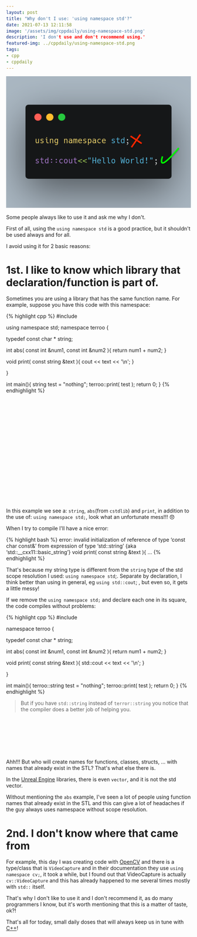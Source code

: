 ```yaml
---
layout: post
title: "Why don't I use: 'using namespace std'?"
date: 2021-07-13 12:11:58
image: '/assets/img/cppdaily/using-namespace-std.png'
description: 'I don't use and don't recommend using.'
featured-img: ../cppdaily/using-namespace-std.png
tags:
- cpp
- cppdaily
---
```


![Why dont I use: using namespace std;?](/assets/img/cppdaily/using-namespace-std.png)

Some people always like to use it and ask me why I don't.

First of all, using the `using namespace std` is a good practice, but it shouldn't be used always and for all.

I avoid using it for 2 basic reasons:

# 1st. I like to know which library that declaration/function is part of.

Sometimes you are using a library that has the same function name. For example, suppose you have this code with this namespace:

{% highlight cpp %}
#include <iostream>

using namespace std;
namespace terroo {

  typedef const char * string;

  int abs( const int &num1, const int &num2  ){
    return num1 + num2;
  }

  void print( const string &text ){
    cout << text << '\n';
  }

}

int main(){
  string test = "nothing";
  terroo::print( test );
  return 0;
}
{% endhighlight %}

<!-- QUADRADO -->
<script async src="//pagead2.googlesyndication.com/pagead/js/adsbygoogle.js"></script>
<ins class="adsbygoogle"
style="display:inline-block;width:336px;height:280px"
data-ad-client="ca-pub-2838251107855362"
data-ad-slot="5351066970"></ins>
<script>
(adsbygoogle = window.adsbygoogle || []).push({});
</script>

In this example we see a: `string`, `abs`(from `cstdlib`) and `print`, in addition to the use of: `using namespace std;`, look what an unfortunate mess!!! 😞

When I try to compile I'll have a nice error:

{% highlight bash %}
error: invalid initialization of reference of type ‘const char const&’ from expression of type ‘std::string’ {aka ‘std::__cxx11::basic_string<char>’}
  void print( const string &text ){
...
{% endhighlight %}

That's because my string type is different from the `string` type of the std scope resolution I used: `using namespace std`;. Separate by declaration, I think better than using in general, eg `using std::cout`; , but even so, it gets a little messy!

If we remove the `using namespace std;` and declare each one in its square, the code compiles without problems:

{% highlight cpp %}
#include <iostream>

namespace terroo {

  typedef const char * string;

  int abs( const int &num1, const int &num2  ){
    return num1 + num2;
  }

  void print( const string &text ){
    std::cout << text << '\n';
  }

}

int main(){
  terroo::string test = "nothing";
  terroo::print( test );
  return 0;
}
{% endhighlight %}
> But if you have `std::string` instead of `terror::string` you notice that the compiler does a better job of helping you.


<!-- LISTA MIN -->
<script async src="//pagead2.googlesyndication.com/pagead/js/adsbygoogle.js"></script>
<ins class="adsbygoogle"
style="display:inline-block;width:730px;height:95px"
data-ad-client="ca-pub-2838251107855362"
data-ad-slot="5351066970"></ins>
<script>
(adsbygoogle = window.adsbygoogle || []).push({});
</script>

Ahh!!! But who will create names for functions, classes, structs, … with names that already exist in the STL? That's what else there is.

In the [Unreal Engine](https://www.unrealengine.com/en-US/) libraries, there is even `vector`, and it is not the std vector.

Without mentioning the `abs` example, I've seen a lot of people using function names that already exist in the STL and this can give a lot of headaches if the guy always uses namespace without scope resolution.

# 2nd. I don't know where that came from
For example, this day I was creating code with [OpenCV](https://opencv.org/) and there is a type/class that is `VideoCapture` and in their documentation they use `using namespace cv;`, it took a while, but I found out that VideoCapture is actually `cv::VideoCapture` and this has already happened to me several times mostly with `std::` itself.

That's why I don't like to use it and I don't recommend it, as do many programmers I know, but it's worth mentioning that this is a matter of taste, ok?!

That's all for today, small daily doses that will always keep us in tune with [C++](https://en.terminalroot.com.br/i-created-a-c-financial-management-program-for-linux-and-windows/)!

<!-- RETANGULO LARGO 2 -->
<script async src="//pagead2.googlesyndication.com/pagead/js/adsbygoogle.js"></script>
<ins class="adsbygoogle"
style="display:block; text-align:center;"
data-ad-layout="in-article"
data-ad-format="fluid"
data-ad-client="ca-pub-2838251107855362"
data-ad-slot="8549252987"></ins>
<script>
(adsbygoogle = window.adsbygoogle || []).push({});
</script>


